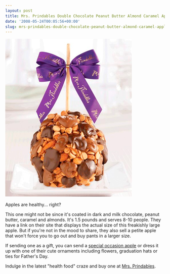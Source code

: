 ```yaml
---
layout: post
title: Mrs. Prindables Double Chocolate Peanut Butter Almond Caramel Apple
date: '2008-05-24T00:05:56+00:00'
slug: mrs-prindables-double-chocolate-peanut-butter-almond-caramel-apple
---
```

<img src='images/uploads/2008/05/cpb_apple.jpg' alt='Double Chocolate Peanut Butter Almond Caramel Apple' class="yellowborder"/>

Apples are healthy... right?

This one might not be since it's coated in dark and milk chocolate, peanut butter, caramel and almonds. It's 1.5 pounds and serves 8-10 people. They have a link on their site that displays the actual size of this freakishly large apple. But if you're not in the mood to share, they also sell a petite apple that won't force you to go out and buy pants in a larger size.

If sending one as a gift, you can send a <a href="http://www.mrsprindables.com/store/index.asp?rectype=gourmet&department_id=35">special occasion apple</a> or dress it up with one of their cute ornaments including flowers, graduation hats or ties for Father's Day.

Indulge in the latest "health food" craze and buy one at <a href="http://www.mrsprindables.com/store/item.asp?item_id=102&department_id=34s=cse_nextag">Mrs. Prindables</a>.
